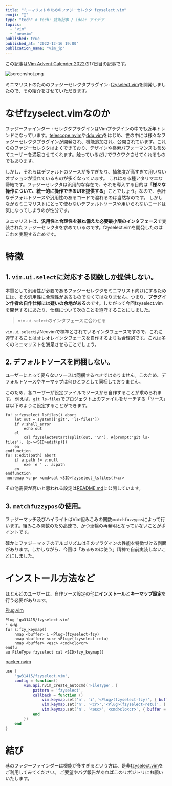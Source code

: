 ```yaml
---
title: "ミニマリストのためのファジーセレクタ fzyselect.vim"
emoji: "🔎"
type: "tech" # tech: 技術記事 / idea: アイデア
topics:
  - "vim"
  - "neovim"
published: true
published_at: "2022-12-16 19:00"
publication_name: "vim_jp"
---
```


この記事は[Vim Advent Calender 2022](https://qiita.com/advent-calendar/2022/vim)の17日目の記事です。

![screenshot.png](https://storage.googleapis.com/zenn-user-upload/424e2fab5bb2-20221209.png)

ミニマリストのためのファジーセレクタプラグイン: [fzyselect.vim](https://github.com/gw31415/fzyselect.vim)を開発しましたので、その紹介をさせていただきます。

# なぜfzyselect.vimなのか

ファジーファインダー・セレクタプラグインはVimプラグインの中でも近年トレンドになっています。[telescope.nvim](https://github.com/nvim-telescope/telescope.nvim)や[ddu.vim](https://github.com/Shougo/ddu.vim)をはじめ、世の中には様々なファジーセレクタプラグインが開発され、機能追加され、公開されています。これらのファジーセレクタはよくできており、デザインや検索パフォーマンスも含めてユーザーを満足させてくれます。触っているだけでワクワクさせてくれるものでもあります。

しかし、それらはデフォルトのソースが多すぎたり、抽象度が高すぎて用いないオプションが溢れているものが多くなっています。
これはある種アタリマエな帰結です。ファジーセレクタは汎用的な存在で、それを導入する目的は「**様々な操作について、統一的に操作できるUIを提供する**」ことでしょう。なので、余計なデフォルトソースや汎用性のあるコードで溢れるのは当然なのです。
しかしながらミニマリストにとって使わないデフォルトソースや用いられないコードは気になってしまうのが性分です。

ミニマリストは、**汎用性と合理性を兼ね備えた必要最小限のインタフェース**で実装されたファジーセレクタを求めているのです。fzyselect.vimを開発したのはこれを実現するためです。

# 特徴

## 1. `vim.ui.select`に対応する関数しか提供しない。

本質として汎用性が必要であるファジーセレクタをミニマリスト向けにするためには、その汎用性に合理性があるものでなくてはなりません。つまり、**プラグイン作者の自作仕様には疑いの余地がある**のです。したがって今回fzyselect.vimを開発するにあたり、仕様について次のことを遵守することにしました。

> `vim.ui.select`のインタフェースに合わせる

`vim.ui.select`はNeovimで標準とされているインタフェースですので、これに遵守することはオレオレインタフェースを自作するよりも合理的です。これは多くのミニマリストを満足させることでしょう。

## 2. デフォルトソースを同梱しない。

ユーザーにとって要らないソースは同梱するべきではありません。このため、デフォルトソースやキーマップは何ひとつとして同梱しておりません。

このため、各ユーザーが設定ファイルでソースから自作することが求められます。
例えば、`git ls-files`でプロジェクト上のファイルをサーチする「ソース」は以下のように設定することができます。

```vim
fu! s:fzyselect_lsfiles() abort
	let out = system(['git', 'ls-files'])
	if v:shell_error
		echo out
	el
		cal fzyselect#start(split(out, '\n'), #{prompt:'git ls-files'}, {p-><SID>edit(p)})
	en
endfunction
fu! s:edit(path) abort
	if a:path != v:null
		exe 'e ' .. a:path
	en
endfunction
nnoremap <c-p> <cmd>cal <SID>fzyselect_lsfiles()<cr>
```

その他需要が高いと思われる設定は[README.md](https://github.com/gw31415/fzyselect.vim/blob/main/README.md#configuration-example)に公開しています。

## 3. `matchfuzzypos`の使用。

ファジーマッチ及びハイライトはVim組みこみの関数:`matchfuzzypos`によって行います。組みこみ関数のため高速で、かつ車輪の再発明となっていないことがポイントです。

確かにファジーマッチのアルゴリズムはそのプラグインの性能を特徴づける側面があります。しかしながら、今回は「あるものは使う」精神で自前実装しないことにしました。

# インストール方法など

ほとんどのユーザーは、自作ソース設定の他に**インストール**と**キーマップ設定**を行う必要があります。

[Plug.vim](https://github.com/junegunn/vim-plug)

```vim
Plug 'gw31415/fzyselect.vim'
" 中略
fu! s:fzy_keymap()
	nmap <buffer> i <Plug>(fzyselect-fzy)
	nmap <buffer> <cr> <Plug>(fzyselect-retu)
	nmap <buffer> <esc> <cmd>clo<cr>
endfu
au FileType fzyselect cal <SID>fzy_keymap()
```

[packer.nvim](https://github.com/wbthomason/packer.nvim)

```lua
use {
    'gw31415/fzyselect.vim',
    config = function()
        vim.api.nvim_create_autocmd('FileType', {
            pattern = 'fzyselect',
            callback = function ()
                vim.keymap.set('n', 'i','<Plug>(fzyselect-fzy)', { buffer = true })
                vim.keymap.set('n', '<cr>','<Plug>(fzyselect-retu)', { buffer = true })
                vim.keymap.set('n', '<esc>','<cmd>clo<cr>', { buffer = true })
            end
        })
    end
}
```

# 結び

巷のファジーファインダーは機能が多すぎるという方は、是非[fzyselect.vim](https://github.com/gw31415/fzyselect.vim)をご利用してみてください。
ご要望やバグ報告があればこのリポジトリにお願いいたします。
